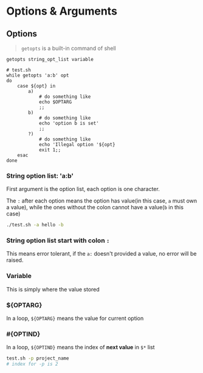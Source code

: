 # Options & Arguments

## Options

> `getopts` is a built-in command of shell

```shell
getopts string_opt_list variable
```

```shell
# test.sh
while getopts 'a:b' opt
do
    case ${opt} in
        a) 
            # do something like
            echo $OPTARG
            ;;
        b)
            # do something like
            echo 'option b is set'
            ;;
        ?)
            # do something like
            echo 'Illegal option '${opt}
            exit 1;;
    esac
done
```

### String option list: 'a:b'

First argument is the option list, each option is one character.

The `:` after each option means the option has value(in this case, `a` must own a value), while the ones without the colon cannot have a value(`b` in this case)

```bash
./test.sh -a hello -b
```

### String option list start with colon `:`

This means error tolerant, if the `a:` doesn't provided a value, no error will be raised.

### Variable

This is simply where the value stored

### ${OPTARG}

In a loop, `${OPTARG}` means the value for current option

### #{OPTIND}

In a loop, `${OPTIND}` means the index of **next value** in `$*` list

```bash
test.sh -p project_name
# index for -p is 2
```
